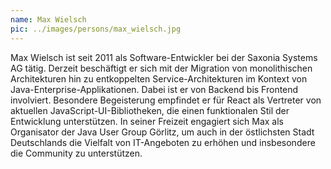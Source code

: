 ```yaml
---
name: Max Wielsch
pic: ../images/persons/max_wielsch.jpg
---
```


Max Wielsch ist seit 2011 als Software-Entwickler bei der Saxonia Systems AG tätig. Derzeit beschäftigt er sich mit der
Migration von monolithischen Architekturen hin zu entkoppelten Service-Architekturen im Kontext von
Java-Enterprise-Applikationen. Dabei ist er von Backend bis Frontend involviert. Besondere Begeisterung empfindet er für
React als Vertreter von aktuellen JavaScript-UI-Bibliotheken, die einen funktionalen Stil der Entwicklung unterstützen.
In seiner Freizeit engagiert sich Max als Organisator der Java User Group Görlitz, um auch in der östlichsten Stadt
Deutschlands die Vielfalt von IT-Angeboten zu erhöhen und insbesondere die Community zu unterstützen.
